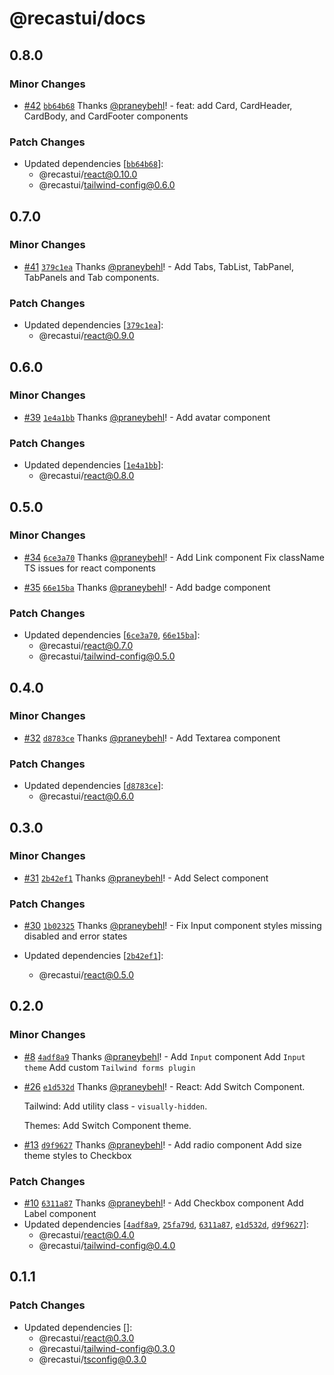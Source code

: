 # @recastui/docs

## 0.8.0

### Minor Changes

- [#42](https://github.com/seed-blocks/recastui/pull/42) [`bb64b68`](https://github.com/seed-blocks/recastui/commit/bb64b689a2e1818d8be01abfffeb43e49888b610) Thanks [@praneybehl](https://github.com/praneybehl)! - feat: add Card, CardHeader, CardBody, and CardFooter components

### Patch Changes

- Updated dependencies [[`bb64b68`](https://github.com/seed-blocks/recastui/commit/bb64b689a2e1818d8be01abfffeb43e49888b610)]:
  - @recastui/react@0.10.0
  - @recastui/tailwind-config@0.6.0

## 0.7.0

### Minor Changes

- [#41](https://github.com/seed-blocks/recastui/pull/41) [`379c1ea`](https://github.com/seed-blocks/recastui/commit/379c1ea0b4d1e801b9af943e94af96e887b8ba5b) Thanks [@praneybehl](https://github.com/praneybehl)! - Add Tabs, TabList, TabPanel, TabPanels and Tab components.

### Patch Changes

- Updated dependencies [[`379c1ea`](https://github.com/seed-blocks/recastui/commit/379c1ea0b4d1e801b9af943e94af96e887b8ba5b)]:
  - @recastui/react@0.9.0

## 0.6.0

### Minor Changes

- [#39](https://github.com/seed-blocks/recastui/pull/39) [`1e4a1bb`](https://github.com/seed-blocks/recastui/commit/1e4a1bb4db3768863642e538bb533a76f4932288) Thanks [@praneybehl](https://github.com/praneybehl)! - Add avatar component

### Patch Changes

- Updated dependencies [[`1e4a1bb`](https://github.com/seed-blocks/recastui/commit/1e4a1bb4db3768863642e538bb533a76f4932288)]:
  - @recastui/react@0.8.0

## 0.5.0

### Minor Changes

- [#34](https://github.com/seed-blocks/recastui/pull/34) [`6ce3a70`](https://github.com/seed-blocks/recastui/commit/6ce3a707cf89d15849537c37609b564c1ffced56) Thanks [@praneybehl](https://github.com/praneybehl)! - Add Link component Fix className TS issues for react components

- [#35](https://github.com/seed-blocks/recastui/pull/35) [`66e15ba`](https://github.com/seed-blocks/recastui/commit/66e15ba6ca1b67fd3ccf6ee5c72141a0d83d2790) Thanks [@praneybehl](https://github.com/praneybehl)! - Add badge component

### Patch Changes

- Updated dependencies [[`6ce3a70`](https://github.com/seed-blocks/recastui/commit/6ce3a707cf89d15849537c37609b564c1ffced56), [`66e15ba`](https://github.com/seed-blocks/recastui/commit/66e15ba6ca1b67fd3ccf6ee5c72141a0d83d2790)]:
  - @recastui/react@0.7.0
  - @recastui/tailwind-config@0.5.0

## 0.4.0

### Minor Changes

- [#32](https://github.com/seed-blocks/recastui/pull/32) [`d8783ce`](https://github.com/seed-blocks/recastui/commit/d8783ce6868d8b14689d79a8ff43d8b6c8c7ed56) Thanks [@praneybehl](https://github.com/praneybehl)! - Add Textarea component

### Patch Changes

- Updated dependencies [[`d8783ce`](https://github.com/seed-blocks/recastui/commit/d8783ce6868d8b14689d79a8ff43d8b6c8c7ed56)]:
  - @recastui/react@0.6.0

## 0.3.0

### Minor Changes

- [#31](https://github.com/seed-blocks/recastui/pull/31) [`2b42ef1`](https://github.com/seed-blocks/recastui/commit/2b42ef1a729bf86ed5378a5adcded853d2871f43) Thanks [@praneybehl](https://github.com/praneybehl)! - Add Select component

### Patch Changes

- [#30](https://github.com/seed-blocks/recastui/pull/30) [`1b02325`](https://github.com/seed-blocks/recastui/commit/1b02325b87d0ccd6f90f5691d976691d668f1bab) Thanks [@praneybehl](https://github.com/praneybehl)! - Fix Input component styles missing disabled and error states

- Updated dependencies [[`2b42ef1`](https://github.com/seed-blocks/recastui/commit/2b42ef1a729bf86ed5378a5adcded853d2871f43)]:
  - @recastui/react@0.5.0

## 0.2.0

### Minor Changes

- [#8](https://github.com/seed-blocks/recastui/pull/8) [`4adf8a9`](https://github.com/seed-blocks/recastui/commit/4adf8a9c42cc876a1bfc24015c1484dee095dbe0) Thanks [@praneybehl](https://github.com/praneybehl)! - Add `Input` component Add `Input theme` Add custom `Tailwind forms plugin`

- [#26](https://github.com/seed-blocks/recastui/pull/26) [`e1d532d`](https://github.com/seed-blocks/recastui/commit/e1d532d82fbd7d228e041c73cc52d00ffa542039) Thanks [@praneybehl](https://github.com/praneybehl)! - React: Add Switch Component.

  Tailwind: Add utility class - `visually-hidden`.

  Themes: Add Switch Component theme.

- [#13](https://github.com/seed-blocks/recastui/pull/13) [`d9f9627`](https://github.com/seed-blocks/recastui/commit/d9f96278deac6bd183561a3d178d64db10fea01e) Thanks [@praneybehl](https://github.com/praneybehl)! - Add radio component Add size theme styles to Checkbox

### Patch Changes

- [#10](https://github.com/seed-blocks/recastui/pull/10) [`6311a87`](https://github.com/seed-blocks/recastui/commit/6311a872f47c103d618e141d55b017e85ff4f1bc) Thanks [@praneybehl](https://github.com/praneybehl)! - Add Checkbox component Add Label component
- Updated dependencies [[`4adf8a9`](https://github.com/seed-blocks/recastui/commit/4adf8a9c42cc876a1bfc24015c1484dee095dbe0), [`25fa79d`](https://github.com/seed-blocks/recastui/commit/25fa79d478e575ea027ffde1ff019216558aec79), [`6311a87`](https://github.com/seed-blocks/recastui/commit/6311a872f47c103d618e141d55b017e85ff4f1bc), [`e1d532d`](https://github.com/seed-blocks/recastui/commit/e1d532d82fbd7d228e041c73cc52d00ffa542039), [`d9f9627`](https://github.com/seed-blocks/recastui/commit/d9f96278deac6bd183561a3d178d64db10fea01e)]:
  - @recastui/react@0.4.0
  - @recastui/tailwind-config@0.4.0

## 0.1.1

### Patch Changes

- Updated dependencies []:
  - @recastui/react@0.3.0
  - @recastui/tailwind-config@0.3.0
  - @recastui/tsconfig@0.3.0
